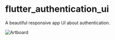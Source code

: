 # flutter_authentication_ui

A beautiful responsive app UI about authentication. 

![Artboard](https://user-images.githubusercontent.com/87839081/129851283-fc4d7bb3-5c4c-4bbb-880e-27a9ad297388.png)

